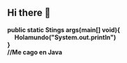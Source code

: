 ## Hi there 👋

**public static Stings args(main[] void){  
&nbsp; &nbsp; &nbsp;Holamundo("System.out.println")  
}  
//Me cago en Java**

<!--
**Joalts8/Joalts8** is a ✨ _special_ ✨ repository because its `README.md` (this file) appears on your GitHub profile.

Here are some ideas to get you started:

- 🔭 I’m currently working on ...
- 🌱 I’m currently learning ...
- 👯 I’m looking to collaborate on ...
- 🤔 I’m looking for help with ...
- 💬 Ask me about ...
- 📫 How to reach me: ...
- 😄 Pronouns: ...
- ⚡ Fun fact: ...
-->
